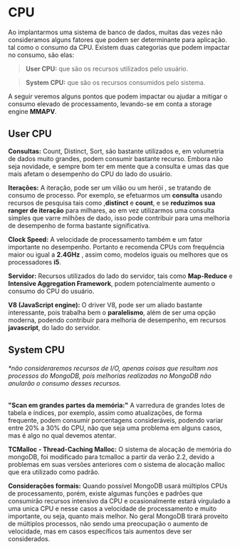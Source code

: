 # CPU
Ao implantarmos uma sistema de banco de dados, muitas das vezes não consideramos alguns fatores que podem ser determinante para aplicação. tal como o consumo da CPU. 
Existem duas categorias que podem impactar no consumo, são elas:

> **User CPU:**  que são os recursos utilizados pelo usuário.

> **System CPU:** que são os recursos consumidos pelo sistema.

A  seguir veremos alguns pontos que podem impactar ou ajudar a mitigar o consumo elevado de processamento, levando-se em conta a  storage engine **MMAPV**.

User CPU
----------

**Consultas:** 
Count, Distinct, Sort,  são bastante utilizados  e, em volumetria de dados muito grandes, podem consumir bastante recurso. Embora não seja novidade, e sempre bom ter em mente que a consulta e umas das que mais afetam o desempenho do CPU do lado do usuário.

**Iterações:**
A iteração, pode ser um vilão ou um herói , se tratando de consumo de processo.
Por exemplo, se efetuarmos um **consulta**  usando recursos de pesquisa tais como ,**distinct** e **count**,  e se **reduzimos sua ranger de iteração** para milhares, ao em vez utilizarmos uma consulta simples que varre milhões de dado, isso pode contribuir para uma melhoria de desempenho de forma bastante significativa.

**Clock Speed:** 
A velocidade de processamento também e um fator importante no desempenho. Portanto e recomenda CPUs com frequência maior ou igual a **2.4GHz** , assim como, modelos  iguais ou melhores que os processadores **i5**.

**Servidor:** 
Recursos utilizados do lado do servidor, tais como **Map-Reduce** e **Intensive Aggregation Framework**, podem potencialmente aumento o consumo do CPU do usuário.

**V8 (JavaScript engine):**
O driver V8, pode ser um aliado bastante interessante, pois trabalha bem o **paralelismo**, além de ser uma opção moderna, podendo contribuir para melhoria de desempenho, em recursos **javascript**, do lado do servidor.

System CPU
----------
###### *não consideraremos recursos de I/O, apenas coisas que resultam nos processos do MongoDB, pois melhorias realizadas no MongoDB não anularão o consumo desses recursos.

**"Scan em grandes partes da memória:"**
A varredura de grandes lotes de tabela e índices, por exemplo, assim como atualizações, de forma frequente, podem consumir porcentagens consideráveis, podendo variar entre 20% a 30% do CPU, não que seja uma problema em alguns casos, mas é algo no qual devemos atentar.

**TCMalloc - Thread-Caching Malloc:**
O sistema de alocação de memória do mongoDB, foi modificado para tcmalloc a partir da verão 2.2, devido a problemas em suas versões anteriores com o sistema de alocação malloc que era utilizado como padrão.

**Considerações formais:**
Quando possível MongoDB usará múltiplos CPUs de processamento, porém, existe algumas funções e padrões que consumirão recursos intensivo da CPU e ocasionalmente estará virgulado a uma unica CPU e nesse casos a velocidade de processamento e muito importante, ou seja, quanto mais melhor. No geral MongoDB tirará proveito de múltiplos processos, não sendo uma preocupação o aumento de velocidade, mas em casos específicos tais aumentos deve ser considerados. 
